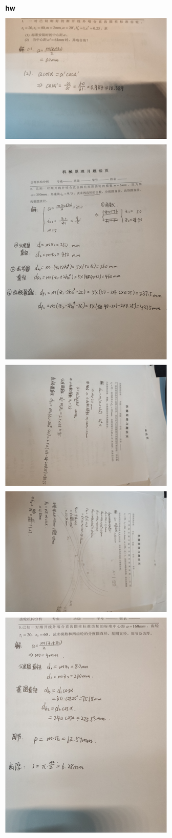 

## hw

![](hw_pict/1.jpg)

![](hw_pict/2.jpg)

![](hw_pict/3.jpg)

![](hw_pict/4.jpg)

![](hw_pict/5.jpg)